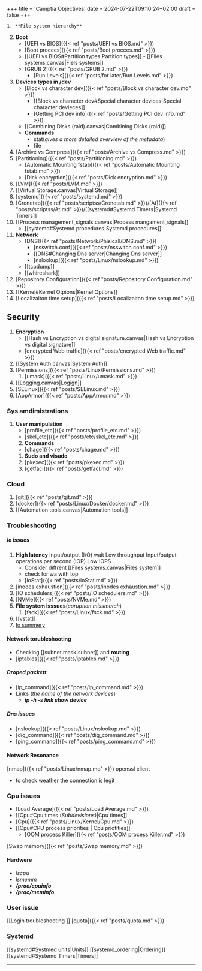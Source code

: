 +++
title = 'Camptia Objectives'
date = 2024-07-22T09:10:24+02:00
draft = false
+++

    1. **File system hierarchy** 
2. **Boot**
	- [UEFI vs BIOS]({{< ref "posts/UEFI vs BIOS.md" >}}) 
	- [Boot procces]({{< ref "posts/Boot procces.md" >}})
	- [[UEFI vs BIOS#Partition types|Partition types]]
			- [[Files systems.canvas|Fiels systems]]
	- [GRUB 2]({{< ref "posts/GRUB 2.md" >}})
		- [Run Levels]({{< ref "posts/for later/Run Levels.md" >}})
3. **Devices types in /dev**
	- [Block vs character dev]({{< ref "posts/Block vs character dev.md" >}})
		- [[Block vs character dev#Special character devices|Special character devieces]]
		- [Getting PCI dev info]({{< ref "posts/Getting PCI dev info.md" >}})
	- [[Combining Disks (raid).canvas|Combining Disks (raid)]]
	 - **Commands** 
		 - stat(*gives a more detailed overview of the metadata*)
		 - file
4. [Archive vs Compress]({{< ref "posts/Archive vs Compress.md" >}})
5. [Partitioning]({{< ref "posts/Partitioning.md" >}})
	- [Automatic Mounting fstab]({{< ref "posts/Automatic Mounting fstab.md" >}}) 
	- [Dick encryption]({{< ref "posts/Dick encryption.md" >}})
1. [LVM]({{< ref "posts/LVM.md" >}})
2. [[Virtual Storage.canvas|Virtual Storage]]
3. [systemd]({{< ref "posts/systemd.md" >}})
4. [Cronetab]({{< ref "posts/scriptss/Cronetab.md" >}})/[At]({{< ref "posts/scriptss/At.md" >}})/[[systemd#Systemd Timers|Systemd Timers]]
5. [[Process management_signals.canvas|Process mangament_signals]]
	- [[systemd#Systemd procedures|Systemd procedures]]
6. **Network**
	- [DNS]({{< ref "posts/Network/Phisicall/DNS.md" >}}) 
		- [nsswitch.conf]({{< ref "posts/nsswitch.conf.md" >}})
		- [[DNS#Changing Dns server|Changing Dns server]]
		- [nslookup]({{< ref "posts/Linux/nslookup.md" >}}) 
	- [[tcpdump]]
	- [[whireshark]]
7. [Repository Configuration]({{< ref "posts/Repository Configuration.md" >}})
8. [[Kernel#Kernel Otpions|Kernel Options]]
9. [Localizaiton time setup]({{< ref "posts/Localizaiton time setup.md" >}})
## Security
1. **Encryption**
	-  [[Hash vs Encryption vs digital signature.canvas|Hash vs Encryption vs digital signature]]
	- [encrypted Web traffic]({{< ref "posts/encrypted Web traffic.md" >}})
2. [[System Auth.canvas|System Auth]]
3. [Permissions]({{< ref "posts/Linux/Permissions.md" >}})
	1. [umask]({{< ref "posts/Linux/umask.md" >}})
4. [[Logging.canvas|Logign]]
5. [SELinux]({{< ref "posts/SELinux.md" >}})
6. [AppArmor]({{< ref "posts/AppArmor.md" >}})
### Sys amdimistrations
1. **User manipulation**
	 - [profile_etc]({{< ref "posts/profile_etc.md" >}})
	 - [skel_etc]({{< ref "posts/etc/skel_etc.md" >}})
	 2. **Commands**
	 - [chage]({{< ref "posts/chage.md" >}}) 
	1. **Sudo and visudo**
	2. [pkexec]({{< ref "posts/pkexec.md" >}})
	3. [getfacl]({{< ref "posts/getfacl.md" >}})
### Cloud 
1. [git]({{< ref "posts/git.md" >}})
2. [docker]({{< ref "posts/Linux/Docker/docker.md" >}})
3. [[Automation tools.canvas|Automation tools]]
### Troubleshooting
 ##### Io issues
	 
1. **High latency**
	 Input/output (I/O) wait
	 Low throughput
	 Input/output operations per second (IOP)
	 Low IOPS 
	- Consider  diffrent [[Files systems.canvas|Files system]]
	- check for wa with top
	- [ioStat]({{< ref "posts/ioStat.md" >}})
2. [inodes exhaustion]({{< ref "posts/inodes exhaustion.md" >}}) 
3. [IO schedulers]({{< ref "posts/IO schedulers.md" >}})
4. [NVMe]({{< ref "posts/NVMe.md" >}})
5. **File system isssues**(*coruption  missmatch*)
	1. [fsck]({{< ref "posts/Linux/fsck.md" >}})
6. [[vstat]]
7. [Io summery](https://www.site24x7.com/learn/linux/disk-io-troubleshooting.html)
#### Network torubleshooting
- Checking [[subnet mask|subnet]] and **routing**
- [iptables]({{< ref "posts/iptables.md" >}}) 
##### Droped packett
- [ip_command]({{< ref "posts/ip_command.md" >}})
- Links (*the name of the network devices*)
	- ***ip -h -s link show device***

##### Dns issues
- [nslookup]({{< ref "posts/Linux/nslookup.md" >}})
- [dig_command]({{< ref "posts/dig_command.md" >}})
- [ping_command]({{< ref "posts/ping_command.md" >}})
####  Network Resonance
[nmap]({{< ref "posts/Linux/nmap.md" >}})
 openssl client 
- to check weather the connection is legit

### Cpu issues 

- [Load Average]({{< ref "posts/Load Average.md" >}})
- [[Cpu#Cpu times (*Subdevisions*)|Cpu times]]
- [Cpu]({{< ref "posts/Linux/Kernel/Cpu.md" >}})
- [[Cpu#CPU process priorities | Cpu priotities]]
	- [OOM process Killer]({{< ref "posts/OOM process Killer.md" >}})

[Swap memory]({{< ref "posts/Swap memory.md" >}})

#### Hardwere
- *lscpu*
- *lsmemm*
- ***/proc/cpuinfo***
- ***/proc/meminfo***

### User issue 
[[Login troubleshooting ]]
[quota]({{< ref "posts/quota.md" >}})

### Systemd
[[systemd#Systmed units|Units]]
[[systemd_ordering|Ordering]]
[[systemd#Systemd Timers|Timers]]





--- 